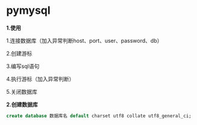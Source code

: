 # pymysql

**1.使用**

1.连接数据库（加入异常判断host、port、user、password、db）

2.创建游标

3.编写sql语句

4.执行游标（加入异常判断）

5.关闭数据库

**2.创建数据库**

```sql
create database 数据库名 default charset utf8 collate utf8_general_ci;
```

